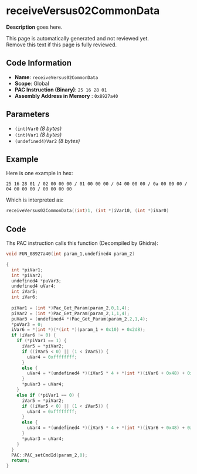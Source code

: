 # receiveVersus02CommonData

**Description** goes here.

This page is automatically generated and not reviewed yet.<br>Remove this text if this page is fully reviewed.

## Code Information

- **Name**: `receiveVersus02CommonData`
- **Scope**: Global
- **PAC Instruction (Binary)**: `25 16 28 01`
- **Assembly Address in Memory** : `0x8927a40`

## Parameters

- `(int)Var0` *(8 bytes)*
- `(int)Var1` *(8 bytes)*
- `(undefined4)Var2` *(8 bytes)*

## Example

Here is one example in hex:

```25 16 28 01 / 02 00 00 00 / 01 00 00 00 / 04 00 00 00 / 0a 00 00 00 / 04 00 00 00 / 00 00 00 00```

Which is interpreted as:

```c
receiveVersus02CommonData((int)1, (int *)iVar10, (int *)iVar0)
```

## Code

Ths PAC instruction calls this function (Decompiled by Ghidra):

```c
void FUN_08927a40(int param_1,undefined4 param_2)

{
  int *piVar1;
  int *piVar2;
  undefined4 *puVar3;
  undefined4 uVar4;
  int iVar5;
  int iVar6;
  
  piVar1 = (int *)Pac_Get_Param(param_2,0,1,4);
  piVar2 = (int *)Pac_Get_Param(param_2,1,1,4);
  puVar3 = (undefined4 *)Pac_Get_Param(param_2,2,1,4);
  *puVar3 = 0;
  iVar6 = *(int *)(*(int *)(param_1 + 0x10) + 0x2d8);
  if (iVar6 != 0) {
    if (*piVar1 == 1) {
      iVar5 = *piVar2;
      if ((iVar5 < 0) || (1 < iVar5)) {
        uVar4 = 0xffffffff;
      }
      else {
        uVar4 = *(undefined4 *)(iVar5 * 4 + *(int *)(iVar6 + 0x48) + 0x44);
      }
      *puVar3 = uVar4;
    }
    else if (*piVar1 == 0) {
      iVar5 = *piVar2;
      if ((iVar5 < 0) || (1 < iVar5)) {
        uVar4 = 0xffffffff;
      }
      else {
        uVar4 = *(undefined4 *)(iVar5 * 4 + *(int *)(iVar6 + 0x48) + 0x3c);
      }
      *puVar3 = uVar4;
    }
  }
  PAC::PAC_setCmdId(param_2,0);
  return;
}
```

